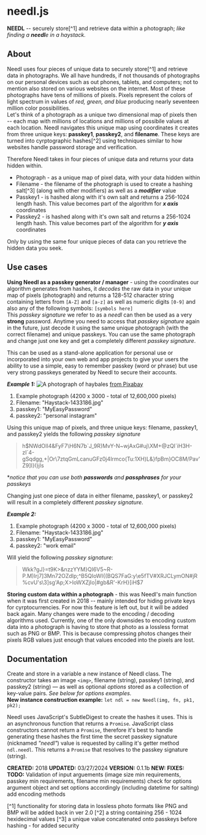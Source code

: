 # needl.js
**NEEDL** -- securely store[^1] and retrieve data within a photograph; _like finding a **needl**e in a haystack._

## About
Needl uses four pieces of unique data to securely store[^1] and retrieve data in photographs. We all have hundreds, if not thousands of photographs on our personal devices such as out phones, tablets, and computers; not to mention also stored on various websites on the internet. Most of these photographs have tens of millions of pixels. Pixels represent the colors of light spectrum in values of *red, green, and blue* producing nearly seventeen million color possibilities.  
Let's think of a photograph as a unique two dimensional map of pixels then -- each map with millions of locations and millions of possibile values at each location. Needl navigates this unique map using coordinates it creates from three unique keys:  **passkey1**, **passkey2**, and **filename**. These keys are turned into cyrptographic hashes[^2] using techniques similar to how websites handle password storage and verification.

Therefore Needl takes in four pieces of unique data and returns your data hidden within.
* Photograph - as a unique map of pixel data, with your data hidden within
* Filename - the filename of the photograph is used to create a hashing salt[^3] (along with other modifiers) as well as a **_modifier_** value
* Passkey1 - is hashed along with it's own salt and returns a 256-1024 length hash. This value becomes part of the algorithm for **_x axis_** coordinates
* Passkey2 - is hashed along with it's own salt and returns a 256-1024 length hash. This value becomes part of the algorithm for **_y axis_** coordinates

Only by using the same four unique pieces of data can you retrieve the hidden data you seek.

## Use cases
**Using Needl as a passkey generator / manager** - using the coordinates our algorithm generates from hashes, it _decodes_ the raw data in your unique map of pixels (photograph) and returns a 128-512 character string containing letters from `[A-Z]` and `[a-z]` as well as numeric digits `[0-9]` and also any of the following symbols:  `[symbols here]`  
This _passkey signature_ we refer to as a _needl_ can then be used as a very **strong** password. Anytime you need to access that _passkey signature_ again in the future, just decode it using the same unique photograph (with the correct filename) and unique passkeys. You can use the same photograph and change just one key and get a completely different _passkey signature_.

This can be used as a stand-alone application for personal use or incorporated into your own web and app projects to give your users the ability to use a simple, easy to remember passkey (word or phrase) but use very strong passkeys generated by Needl to secure their accounts.

**_Example 1:_**
![A photograph of haybales](https://github.com/jessiepdx/needl.js/blob/main/examples/Haystack-1433186.jpg) [from Pixabay](https://pixabay.com//?utm_source=link-attribution&utm_medium=referral&utm_campaign=image&utm_content=1433186)  
1. Example photograph (4200 x 3000 - total of 12,600,000 pixels)
2. Filename:  "Haystack-1433186.jpg"
3. passkey1:  "MyEasyPassword"  
4. passkey2:  "personal instagram"

Using this unique map of pixels, and three unique keys:  filename, passkey1, and passkey2 yields the following _passkey signature_
>h$NWdOII4&FyF7\H6N7b\`J_9R)MvY-N~wjAxG#uj\XM+@zQI\`iH3H-zI\`4-gSqdgg,+|Or\7ztqGmLcanuGFz0j4Irmco(Tu:1XH)L&}fpBm}OC8M/Pav'Z9]I}I}jls

*_notice that you can use both **passwords** and **passphrases** for your passkeys_

Changing just one piece of data in either filename, passkey1, or passkey2 will result in a completely different _passkey signature_.

**_Example 2:_**
1. Example photograph (4200 x 3000 - total of 12,600,000 pixels)
2. Filename:  "Haystack-1433186.jpg"
3. passkey1:  "MyEasyPassword"  
4. passkey2:  "work email"

Will yield the following _passkey signature_:
>Wkk?gJ}=t9K>&nzzYYM}QI6V5~R-P.M)Irj7]3Mn72OZdIp;^B5QIoWI{(BQS7FaG:y\e5fTV#XRJCLymON#jR%cvU's\3]sg'Ap;X>IoWXZjIo|#gb&R'-KrH}[iH$7

**Storing custom data within a photograph** - this was Needl's main function when it was first created in 2018 -- mainly intended for hiding private keys for cyrptocurrencies. For now this feature is left out, but it will be added back again. Many changes were made to the encoding / decoding algorithms used. Currently, one of the only downsides to encoding custom data into a photograph is having to store that photo as a lossless format such as PNG or BMP. This is because compressing photos changes their pixels RGB values just enough that values encoded into the pixels are lost.

## Documentation

Create and store in a variable a new instance of Needl class. 
The constructor takes an image `<img>`, filename (string), passkey1 (string), 
and passkey2 (string) — as well as optional _options_ stored as a collection
 of key-value pairs. *See below for options examples.*  
**New instance construction example:**  `let ndl = new Needl(img, fn, pk1, pk2);`

Needl uses JavaScript's SubtleDigest to create the hashes it uses. 
This is an asynchronous function that returns a `Promise`. 
JavaScript class constructors cannot return a `Promise`, 
therefore it's best to handle generating these hashes the first time the 
secret passkey signature (nicknamed *"needl"*) value is requested by calling it's 
getter method `ndl.needl`. This returns a `Promise` that resolves to the 
passkey signature (string).

**CREATED:**  2018
**UPDATED:**  03/27/2024
**VERSION:**  0.1.1b
**NEW:**
**FIXES:**
**TODO:**  Validation of input arguements (image size min requirements, passkey min requirements, filename min requirements) 
check for options argument object and set options accordingly (including datetime for salting) 
add encoding methods

[^1] functionality for storing data in lossless photo formats like PNG and BMP will be added back in ver 2.0
[^2] a string containing 256 - 1024 hexidecimal values
[^3] a unique value concatenated onto passkeys before hashing - for added security
